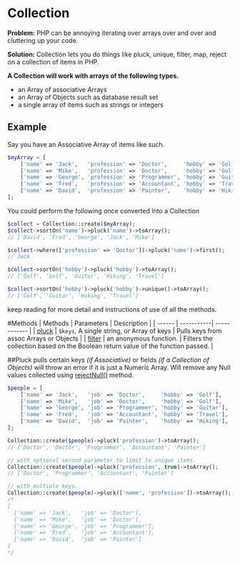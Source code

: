 # Collection
**Problem:** PHP can be annoying iterating over arrays over and over and cluttering up your code.

**Solution:** Collection lets you do things like pluck, unique, filter, map, reject on a collection of items in PHP.

**A Collection will work with arrays of the following types.**

- an Array of associative Arrays
- an Array of Objects such as database result set
- a single array of items such as strings or integers

## Example
Say you have an Associative Array of items like such. 

````PHP
$myArray = [
	['name' => 'Jack',   'profession' => 'Doctor',     'hobby' => 'Golf'], 
	['name' => 'Mike',   'profession' => 'Doctor',     'hobby' => 'Golf'], 
	['name' => 'George', 'profession' => 'Programmer', 'hobby' => 'Guitar'],
	['name' => 'Fred',   'profession' => 'Accountant', 'hobby' => 'Travel'],
	['name' => 'David',  'profession' => 'Painter',    'hobby' => 'Hiking'],
];
````

You could perform the following once converted into a Collection

````PHP
$collect = Collection::create($myArray);
$collect->sortOn('name')->pluck('name')->toArray();
// ['David', 'Fred', 'George', 'Jack', 'Mike']

$collect->where(['profession' => 'Doctor'])->pluck('name')->first();
// Jack

$collect->sortOn('hobby')->pluck('hobby')->toArray();
// ['Golf', 'Golf', 'Guitar', 'Hiking', 'Travel']

$collect->sortOn('hobby')->pluck('hobby')->unique()->toArray();
// ['Golf', 'Guitar', 'Hiking', 'Travel']
````

keep reading for more detail and instructions of use of all the methods.



#Methods
| Methods | Parameters | Description  |
| ------  | -----------| ------------ |
| [pluck](#pluck) | ```$keys```, A single string, or Array of keys | Pulls keys from assoc Arrays or Objects |
| [filter](#filter) | an anonymous function. | Filters the collection based on the Boolean return value of the function passed. |


##Pluck
pulls certain keys _(if Associative)_ or fields _(if a Collection of Objects)_
will throw an error if it is just a Numeric Array. Will remove any Null values collected using [rejectNull()](#rejectNull) method.

````php
$people = [
	['name' => 'Jack',   'job' => 'Doctor',     'hobby' => 'Golf'], 
	['name' => 'Mike',   'job' => 'Doctor',     'hobby' => 'Golf'], 
	['name' => 'George', 'job' => 'Programmer', 'hobby' => 'Guitar'],
	['name' => 'Fred',   'job' => 'Accountant', 'hobby' => 'Travel'],
	['name' => 'David',  'job' => 'Painter',    'hobby' => 'Hiking'],
];

Collection::create($people)->pluck('profession')->toArray();
// ['Doctor', 'Doctor', 'Programmer', 'Accountant', 'Painter']

// with optional second parameter to limit to unique items.
Collection::create($people)->pluck('profession', true)->toArray();
// ['Doctor', 'Programmer', 'Accountant', 'Painter']

// with multiple keys.
Collection::create($people)->pluck(['name', 'profession'])->toArray();
/*
[
  ['name' => 'Jack',   'job' => 'Doctor'],
  ['name' => 'Mike',   'job' => 'Doctor'],
  ['name' => 'George', 'job' => 'Programmer'],
  ['name' => 'Fred',   'job' => 'Accountant'],
  ['name' => 'David',  'job' => 'Painter']     
]
*/
````



